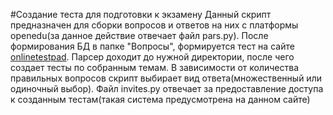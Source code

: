 #Создание теста для подготовки к экзамену
Данный скрипт предназначен для сборки вопросов и ответов на них с платформы openedu(за данное действие отвечает файл pars.py). После формирования БД в папке "Вопросы", формируется тест на сайте [onlinetestpad](https://onlinetestpad.com/). Парсер доходит до нужной директории, после чего создает тесты по собранным темам.
В зависимости от количества правильных вопросов скрипт выбирает вид ответа(множественный или одиночный выбор). Файл invites.py отвечает за предоставление доступа к созданным тестам(такая система предусмотрена на данном сайте)
